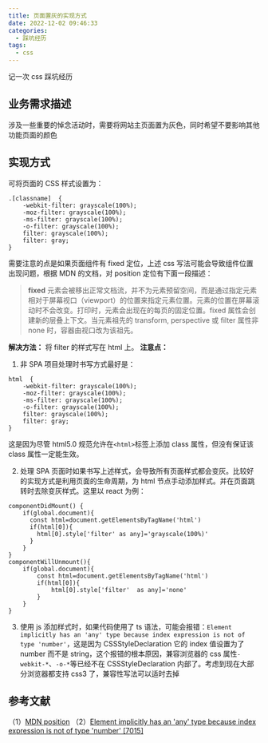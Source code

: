 ```yaml
---
title: 页面置灰的实现方式
date: 2022-12-02 09:46:33
categories:
  - 踩坑经历
tags:
  - css
---
```


记一次 css 踩坑经历

<!-- more -->

## 业务需求描述

涉及一些重要的悼念活动时，需要将网站主页面置为灰色，同时希望不要影响其他功能页面的颜色

## 实现方式

可将页面的 CSS 样式设置为：

```
.[classname]  {
    -webkit-filter: grayscale(100%);
    -moz-filter: grayscale(100%);
    -ms-filter: grayscale(100%);
    -o-filter: grayscale(100%);
    filter: grayscale(100%);
    filter: gray;
}
```

需要注意的点是如果页面组件有 fixed 定位，上述 css 写法可能会导致组件位置出现问题，根据 MDN 的文档，对 position 定位有下面一段描述：

> **fixed**
> 元素会被移出正常文档流，并不为元素预留空间，而是通过指定元素相对于屏幕视口（viewport）的位置来指定元素位置。元素的位置在屏幕滚动时不会改变。打印时，元素会出现在的每页的固定位置。fixed 属性会创建新的层叠上下文。当元素祖先的 transform, perspective 或 filter 属性非 none 时，容器由视口改为该祖先。

**解决方法：**
将 filter 的样式写在 html 上。
**注意点：**

1. 非 SPA 项目处理时书写方式最好是：

```
html  {
    -webkit-filter: grayscale(100%);
    -moz-filter: grayscale(100%);
    -ms-filter: grayscale(100%);
    -o-filter: grayscale(100%);
    filter: grayscale(100%);
    filter: gray;
}
```

这是因为尽管 html5.0 规范允许在`<html>`标签上添加 class 属性，但没有保证该 class 属性一定能生效。

2. 处理 SPA 页面时如果书写上述样式，会导致所有页面样式都会变灰。比较好的实现方式是利用页面的生命周期，为 html 节点手动添加样式。并在页面跳转时去除变灰样式。这里以 react 为例：

```
componentDidMount() {
    if(global.document){
      const html=document.getElementsByTagName('html')
      if(html[0]){
        html[0].style['filter' as any]='grayscale(100%)'
      }
    }
}
componentWillUnmount(){
    if(global.document){
        const html=document.getElementsByTagName('html')
        if(html[0]){
            html[0].style['filter'  as any]='none'
        }
    }
}
```

3. 使用 js 添加样式时，如果代码使用了 ts 语法，可能会报错：`Element implicitly has an 'any' type because index expression is not of type 'number'`，这是因为 CSSStyleDeclaration 它的 index 值设置为了 number 而不是 string，这个报错的根本原因，兼容浏览器的 css 属性`-webkit-*`、`-o-*`等已经不在 CSSStyleDeclaration 内部了。考虑到现在大部分浏览器都支持 css3 了，兼容性写法可以适时去掉

## 参考文献

（1）[MDN position](https://developer.mozilla.org/zh-CN/docs/Web/CSS/position)
（2）[Element implicitly has an 'any' type because index expression is not of type 'number' [7015]](https://stackoverflow.com/questions/53526178/element-implicitly-has-an-any-type-because-index-expression-is-not-of-type-nu)
